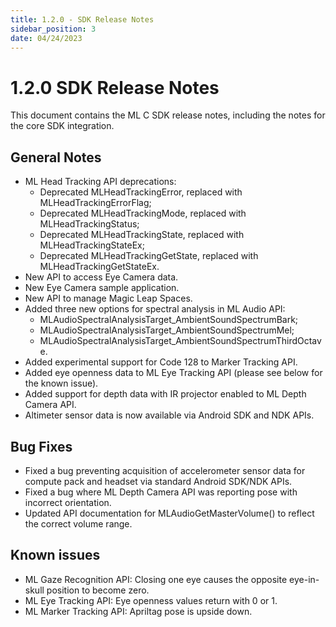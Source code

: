 ```yaml
---
title: 1.2.0 - SDK Release Notes
sidebar_position: 3
date: 04/24/2023
---
```


# 1.2.0 SDK Release Notes

This document contains the ML C SDK release notes, including the notes for the core SDK integration.

## General Notes

- ML Head Tracking API deprecations:
  - Deprecated MLHeadTrackingError, replaced with MLHeadTrackingErrorFlag;
  - Deprecated MLHeadTrackingMode, replaced with MLHeadTrackingStatus;
  - Deprecated MLHeadTrackingState, replaced with MLHeadTrackingStateEx;
  - Deprecated MLHeadTrackingGetState, replaced with MLHeadTrackingGetStateEx.
- New API to access Eye Camera data.
- New Eye Camera sample application.
- New API to manage Magic Leap Spaces.
- Added three new options for spectral analysis in ML Audio API:
  - MLAudioSpectralAnalysisTarget_AmbientSoundSpectrumBark;
  - MLAudioSpectralAnalysisTarget_AmbientSoundSpectrumMel;
  - MLAudioSpectralAnalysisTarget_AmbientSoundSpectrumThirdOctave.
- Added experimental support for Code 128 to Marker Tracking API.
- Added eye openness data to ML Eye Tracking API (please see below for the known issue).
- Added support for depth data with IR projector enabled to ML Depth Camera API.
- Altimeter sensor data is now available via Android SDK and NDK APIs.

## Bug Fixes

- Fixed a bug preventing acquisition of accelerometer sensor data for compute pack and headset via standard Android SDK/NDK APIs.
- Fixed a bug where ML Depth Camera API was reporting pose with incorrect orientation.
- Updated API documentation for MLAudioGetMasterVolume() to reflect the correct volume range.

## Known issues

- ML Gaze Recognition API: Closing one eye causes the opposite eye-in-skull position to become zero.
- ML Eye Tracking API: Eye openness values return with 0 or 1.
- ML Marker Tracking API: Apriltag pose is upside down.
